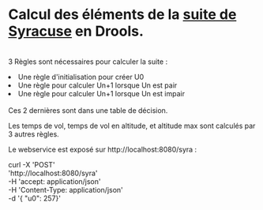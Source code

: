 # Calcul des éléments de la [suite de Syracuse](https://fr.wikipedia.org/wiki/Conjecture_de_Syracuse) en Drools.
<br>3 Règles sont nécessaires pour calculer la suite : 
<li>Une règle d'initialisation pour créer U0</li>
<li>Une règle pour calculer Un+1 lorsque Un est pair</li>
<li>Une règle pour calculer Un+1 lorsque Un est impair</li>
<br>Ces 2 dernières sont dans une table de décision.

Les temps de vol, temps de vol en altitude, et altitude max sont calculés par 3 autres règles.

Le webservice est exposé sur http://localhost:8080/syra :

curl -X 'POST' \
  'http://localhost:8080/syra' \
  -H 'accept: application/json' \
  -H 'Content-Type: application/json' \
  -d '{
  "u0": 257}'